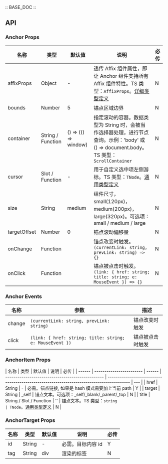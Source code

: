 :: BASE_DOC ::

## API

### Anchor Props

| 名称         | 类型              | 默认值               | 说明                                                                                                                                                                        | 必传 |
| ------------ | ----------------- | -------------------- | --------------------------------------------------------------------------------------------------------------------------------------------------------------------------- | ---- |
| affixProps   | Object            | -                    | 透传 Affix 组件属性，即让 Anchor 组件支持所有 Affix 组件特性。TS 类型：`AffixProps`。[详细类型定义](https://github.com/Tencent/tdesign-vue/tree/develop/src/anchor/type.ts) | N    |
| bounds       | Number            | 5                    | 锚点区域边界                                                                                                                                                                | N    |
| container    | String / Function | () => (() => window) | 指定滚动的容器。数据类型为 String 时，会被当作选择器处理，进行节点查询。示例：'body' 或 () => document.body。TS 类型：`ScrollContainer`                                     | N    |
| cursor       | Slot / Function   | -                    | 用于自定义选中项左侧游标。TS 类型：`TNode`。[通用类型定义](https://github.com/Tencent/tdesign-vue/blob/develop/src/common.ts)                                               | N    |
| size         | String            | medium               | 组件尺寸，small(120px)，medium(200px)，large(320px)。可选项：small / medium / large                                                                                         | N    |
| targetOffset | Number            | 0                    | 锚点滚动偏移量                                                                                                                                                              | N    |
| onChange     | Function          |                      | 锚点改变时触发。`(currentLink: string, prevLink: string) => {}`                                                                                                             | N    |
| onClick      | Function          |                      | 锚点被点击时触发。`(link: { href: string; title: string; e: MouseEvent }) => {}`                                                                                            | N    |

### Anchor Events

| 名称   | 参数                                                     | 描述             |
| ------ | -------------------------------------------------------- | ---------------- |
| change | `(currentLink: string, prevLink: string)`                | 锚点改变时触发   |
| click  | `(link: { href: string; title: string; e: MouseEvent })` | 锚点被点击时触发 |

### AnchorItem Props

| 名称   | 类型                     | 默认值 | 说明                                              | 必传                                                                                      |
| ------ | ------------------------ | ------ | ------------------------------------------------- | ----------------------------------------------------------------------------------------- | --- |
| href   | String                   | -      | 必需。锚点链接, 如果是 hash 模式需要加上当前 path | Y                                                                                         |
| target | String                   | \_self | 锚点文本。可选项：\_self/\_blank/\_parent/\_top   | N                                                                                         |
| title  | String / Slot / Function | ''     | 锚点文本。TS 类型：`string                        | TNode`。[通用类型定义](https://github.com/Tencent/tdesign-vue/blob/develop/src/common.ts) | N   |

### AnchorTarget Props

| 名称 | 类型   | 默认值 | 说明              | 必传 |
| ---- | ------ | ------ | ----------------- | ---- |
| id   | String | -      | 必需。目标内容 id | Y    |
| tag  | String | div    | 渲染的标签        | N    |
